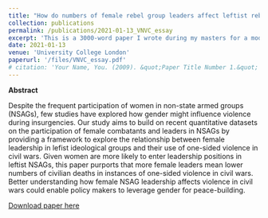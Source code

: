 ```yaml
---
title: "How do numbers of female rebel group leaders affect leftist rebel groups’ use of one-sided violence in civil wars?"
collection: publications
permalink: /publications/2021-01-13_VNVC_essay
excerpt: 'This is a 3000-word paper I wrote during my masters for a module on Violent and Non-Violent Conflict. The guiding question was: "how does ideology affect violence in civil wars?". The assignment was to act as the initial stages of developing a framework which can be operationalised to other conflicts by conducting a literature review, developing a theoretical argument that allows for an empirical test and designing a feasible empirical research design to test the hypotheses.'
date: 2021-01-13
venue: 'University College London'
paperurl: '/files/VNVC_essay.pdf'
# citation: 'Your Name, You. (2009). &quot;Paper Title Number 1.&quot; <i>Journal 1</i>. 1(1).'
---
```

**Abstract**

Despite the frequent participation of women in non-state armed groups (NSAGs), few studies have explored how gender might influence violence during insurgencies. Our study aims to build on recent quantitative datasets on the participation of female combatants and leaders in NSAGs by providing a framework to explore the relationship between female leadership in lefist ideological groups and their use of one-sided violence in civil wars. Given women are more likely to enter leadership positions in leftist NSAGs, this paper purports that more female leaders mean lower numbers of civilian deaths in instances of one-sided violence in civil wars. Better understanding how female NSAG leadership affects violence in civil wars could enable policy makers to leverage gender for peace-building.


[Download paper here](/files/VNVC_essay.pdf)

